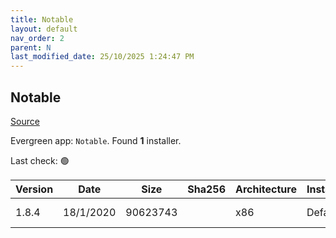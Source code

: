 ```yaml
---
title: Notable
layout: default
nav_order: 2
parent: N
last_modified_date: 25/10/2025 1:24:47 PM
---
```


## Notable

[Source](https://notable.app/)

Evergreen app: `Notable`. Found **1** installer.

Last check: 🟢

| Version | Date      | Size     | Sha256 | Architecture | InstallerType | Type | URI                                                                                                                                                                        |
| ------- | --------- | -------- | ------ | ------------ | ------------- | ---- | -------------------------------------------------------------------------------------------------------------------------------------------------------------------------- |
| 1.8.4   | 18/1/2020 | 90623743 |        | x86          | Default       | exe  | [https://github.com/notable/notable/releases/download/v1.8.4/Notable.Setup.1.8.4.exe](https://github.com/notable/notable/releases/download/v1.8.4/Notable.Setup.1.8.4.exe) |
